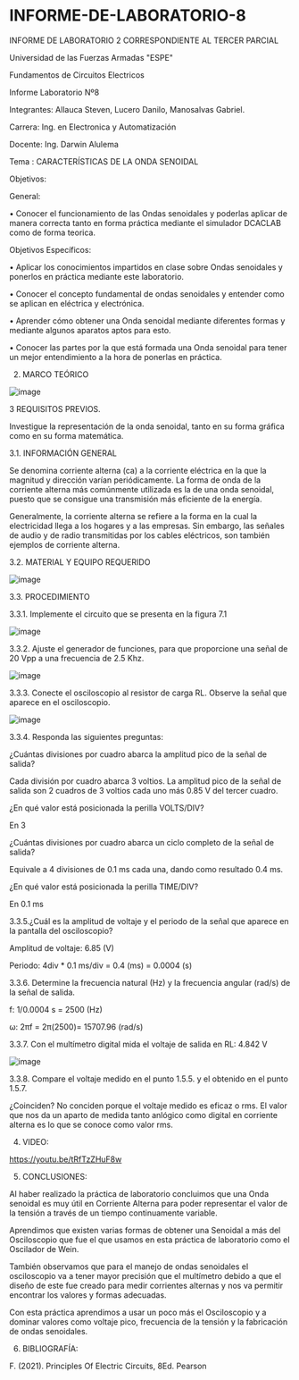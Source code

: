 # INFORME-DE-LABORATORIO-8

INFORME DE LABORATORIO 2 CORRESPONDIENTE AL TERCER PARCIAL

Universidad de las Fuerzas Armadas "ESPE"

Fundamentos de Circuitos Electricos

Informe Laboratorio Nº8

Integrantes: Allauca Steven, Lucero Danilo, Manosalvas Gabriel.

Carrera: Ing. en Electronica y Automatización

Docente: Ing. Darwin Alulema

Tema : CARACTERÍSTICAS DE LA ONDA SENOIDAL

Objetivos:

General:

• Conocer el funcionamiento de las Ondas senoidales y poderlas aplicar de manera correcta tanto en forma práctica mediante el simulador DCACLAB como de forma teorica.

Objetivos Específicos:

• Aplicar los conocimientos impartidos en clase sobre Ondas senoidales y ponerlos en práctica mediante este laboratorio.
 
• Conocer el concepto fundamental de ondas senoidales y entender como se aplican en eléctrica y electrónica.

• Aprender cómo obtener una Onda senoidal mediante diferentes formas y mediante algunos aparatos aptos para esto.

• Conocer las partes por la que está formada una Onda senoidal para tener un mejor entendimiento a la hora de ponerlas en práctica.

2. MARCO TEÓRICO

![image](https://user-images.githubusercontent.com/93210648/155048640-54b2a96e-add4-4caa-a970-74ea448af8c4.png)

3 REQUISITOS PREVIOS.

Investigue la representación de la onda senoidal, tanto en su forma gráfica como en su forma matemática.

3.1. INFORMACIÓN GENERAL

Se denomina corriente alterna (ca) a la corriente eléctrica en la que la magnitud y dirección varían periódicamente. La forma de onda de la corriente alterna más comúnmente utilizada es la de una onda senoidal, puesto que se consigue una transmisión más eficiente de la energía.

Generalmente, la corriente alterna se refiere a la forma en la cual la electricidad llega a los hogares y a las empresas. Sin embargo, las señales de audio y de radio transmitidas por los cables eléctricos, son también ejemplos de corriente alterna.

3.2. MATERIAL Y EQUIPO REQUERIDO

![image](https://user-images.githubusercontent.com/93210648/155048848-20589c2e-c1f8-457a-bcbe-9d57b0e05ca0.png)

3.3. PROCEDIMIENTO

3.3.1. Implemente el circuito que se presenta en la figura 7.1

![image](https://user-images.githubusercontent.com/93210648/155048901-7dcbbea4-7adf-49a3-898c-c9a51a0811a3.png)

3.3.2. Ajuste el generador de funciones, para que proporcione una señal de 20 Vpp a una frecuencia de 2.5 Khz.

![image](https://user-images.githubusercontent.com/93210648/155048981-6ff90b4c-5c14-4c45-876c-74225217b35e.png)

3.3.3. Conecte el osciloscopio al resistor de carga RL. Observe la señal que aparece en el osciloscopio.

![image](https://user-images.githubusercontent.com/93210648/155049014-85a8f111-4e3e-4989-b3d6-f85270f1ab0e.png)

3.3.4. Responda las siguientes preguntas:

¿Cuántas divisiones por cuadro abarca la amplitud pico de la señal de salida?

Cada división por cuadro abarca 3 voltios. La amplitud pico de la señal de salida son 2 cuadros de 3 voltios cada uno más 0.85 V del tercer cuadro.

¿En qué valor está posicionada la perilla VOLTS/DIV?

En 3

¿Cuántas divisiones por cuadro abarca un ciclo completo de la señal de salida?

Equivale a 4 divisiones de 0.1 ms cada una, dando como resultado 0.4 ms.

¿En qué valor está posicionada la perilla TIME/DIV?

En 0.1 ms

3.3.5.¿Cuál es la amplitud de voltaje y el periodo de la señal que aparece en la pantalla del osciloscopio?

Amplitud de voltaje: 6.85 (V)

Periodo: 4div * 0.1 ms/div = 0.4 (ms) = 0.0004 (s)

3.3.6. Determine la frecuencia natural (Hz) y la frecuencia angular (rad/s) de la señal de salida.

f: 1/0.0004 s = 2500 (Hz)

ω: 2πf = 2π(2500)= 15707.96 (rad/s)

3.3.7. Con el multímetro digital mida el voltaje de salida en RL: 4.842 V

![image](https://user-images.githubusercontent.com/93210648/155049169-45309d49-5493-45d4-a225-8c07682324aa.png)

3.3.8. Compare el voltaje medido en el punto 1.5.5. y el obtenido en el punto 1.5.7.

¿Coinciden? No conciden porque el voltaje medido es eficaz o rms. El valor que nos da un aparto de medida tanto anlógico como digital en corriente alterna es lo que se conoce como valor rms.

4. VIDEO:


https://youtu.be/tRfTzZHuF8w

5. CONCLUSIONES:

Al haber realizado la práctica de laboratorio concluimos que una Onda senoidal es muy útil en Corriente Alterna para poder representar el valor de la tensión a través de un tiempo continuamente variable.

Aprendimos que existen varias formas de obtener una Senoidal a más del Osciloscopio que fue el que usamos en esta práctica de laboratorio como el Oscilador de Wein.

También observamos que para el manejo de ondas senoidales el osciloscopio va a tener mayor precisión que el multímetro debido a que el diseño de este fue creado para medir corrientes alternas y nos va permitir encontrar los valores y formas adecuadas.

Con esta práctica aprendimos a usar un poco más el Osciloscopio y a dominar valores como voltaje pico, frecuencia de la tensión y la fabricación de ondas senoidales.

6. BIBLIOGRAFÍA:

F. (2021). Principles Of Electric Circuits, 8Ed. Pearson
